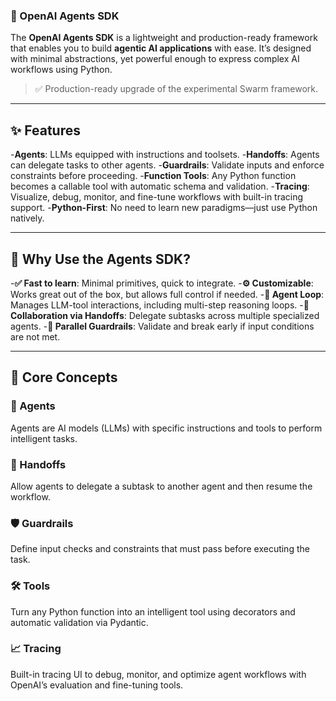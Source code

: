 ### 🧠 OpenAI Agents SDK

The **OpenAI Agents SDK** is a lightweight and production-ready framework that enables you to build **agentic AI applications** with ease. It’s designed with minimal abstractions, yet powerful enough to express complex AI workflows using Python.

>✅ Production-ready upgrade of the experimental Swarm framework.

---

## ✨ Features

-**Agents**: LLMs equipped with instructions and toolsets.
-**Handoffs**: Agents can delegate tasks to other agents.
-**Guardrails**: Validate inputs and enforce constraints before proceeding.
-**Function Tools**: Any Python function becomes a callable tool with automatic schema and validation.
-**Tracing**: Visualize, debug, monitor, and fine-tune workflows with built-in tracing support.
-**Python-First**: No need to learn new paradigms—just use Python natively.

---

## 🚀 Why Use the Agents SDK?

-**✅ Fast to learn**: Minimal primitives, quick to integrate.
-**⚙️ Customizable**: Works great out of the box, but allows full control if needed.
-**🔁 Agent Loop**: Manages LLM-tool interactions, including multi-step reasoning loops.
-**🤝 Collaboration via Handoffs**: Delegate subtasks across multiple specialized agents.
-**🧪 Parallel Guardrails**: Validate and break early if input conditions are not met.

---


## 🔧 Core Concepts

### 🔹 Agents
Agents are AI models (LLMs) with specific instructions and tools to perform intelligent tasks.

### 🔸 Handoffs
Allow agents to delegate a subtask to another agent and then resume the workflow.

### 🛡️ Guardrails
Define input checks and constraints that must pass before executing the task.

### 🛠️ Tools
Turn any Python function into an intelligent tool using decorators and automatic validation via Pydantic.

### 📈 Tracing
Built-in tracing UI to debug, monitor, and optimize agent workflows with OpenAI’s evaluation and fine-tuning tools.
